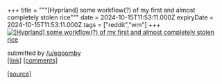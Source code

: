 +++
title = """[Hyprland] some workflow(?) of my first and almost completely stolen rice"""
date = 2024-10-15T11:53:11.000Z
expiryDate = 2024-10-15T11:53:11.000Z
tags = ["reddit","wm"]
+++
[![[Hyprland] some workflow(?) of my first and almost completely stolen rice](https://b.thumbs.redditmedia.com/lEeQoZev_qnRgIwGXBhn58-lbphdgUglHmUnzTiGleo.jpg "[Hyprland] some workflow(?) of my first and almost completely stolen rice")](https://www.reddit.com/r/unixporn/comments/1g45ttc/hyprland_some_workflow_of_my_first_and_almost/)

submitted by [/u/eqoomby](https://www.reddit.com/user/eqoomby)  
[\[link\]](https://www.reddit.com/gallery/1g45ttc) [\[comments\]](https://www.reddit.com/r/unixporn/comments/1g45ttc/hyprland_some_workflow_of_my_first_and_almost/)

[[source]](https://www.reddit.com/r/unixporn/comments/1g45ttc/hyprland_some_workflow_of_my_first_and_almost/)
